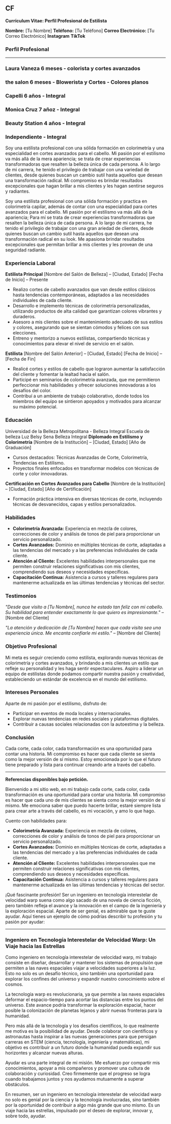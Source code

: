 ## CF

**Currículum Vitae: Perfil Profesional de Estilista**

**Nombre:** [Tu Nombre]
**Teléfono:** [Tu Teléfono]
**Correo Electrónico:** [Tu Correo Electrónico]
**Instagram**
**TikTok**


### **Perfil Profesional**
-----

### Laura Vaneza 6 meses - colorista y cortes avanzados
### the salon 6 meses - Blowerista y Cortes - Colores planos
### Capelli 6 años - Integral
### Monica Cruz 7 añoz - Integral
### Beauty Station 4 años - Integral
### Independiente - Integral

Soy una estilista profesional con una sólida formación en colorimetría y una especialidad en cortes avanzados para el cabello. Mi pasión por el estilismo va más allá de la mera apariencia; se trata de crear experiencias transformadoras que resalten la belleza única de cada persona. A lo largo de mi carrera, he tenido el privilegio de trabajar con una variedad de clientes, desde quienes buscan un cambio sutil hasta aquellos que desean una transformación radical. Mi compromiso es brindar resultados    excepcionales que hagan brillar a mis clientes y les hagan sentirse seguros y radiantes.

Soy una estilista profesional con una sólida formación y practica en colorimetría capilar, además de contar con una especialidad para cortes avanzados para el cabello. Mi pasión por el estilismo va más allá de la apariencia; Para mí se trata de crear experiencias transformadoras que resalten la belleza única de cada persona. A lo largo de mi carrera, he tenido el privilegio de trabajar con una gran ariedad de clientes, desde quienes buscan un cambio sutil hasta aquellos que desean una transformación radical en su look. Me apasiona brindar resultados excepcionales que permitan brillar a mis clientes y les provean de una seguridad radiante.

### **Experiencia Laboral**

**Estilista Principal**
[Nombre del Salón de Belleza] – [Ciudad, Estado]
[Fecha de Inicio] – Presente

- Realizo cortes de cabello avanzados que van desde estilos clásicos hasta tendencias contemporáneas, adaptados a las necesidades individuales de cada cliente.
- Desarrollo e implemento técnicas de colorimetría personalizadas, utilizando productos de alta calidad que garantizan colores vibrantes y duraderos.
- Asesoro a mis clientes sobre el mantenimiento adecuado de sus estilos y colores, asegurando que se sientan cómodos y felices con sus elecciones.
- Entreno y mentorizo a nuevos estilistas, compartiendo técnicas y conocimientos para elevar el nivel de servicio en el salón.

**Estilista**
[Nombre del Salón Anterior] – [Ciudad, Estado]
[Fecha de Inicio] – [Fecha de Fin]

- Realicé cortes y estilos de cabello que lograron aumentar la satisfacción del cliente y fomentar la lealtad hacia el salón.
- Participé en seminarios de colorimetría avanzada, que me permitieron perfeccionar mis habilidades y ofrecer soluciones innovadoras a los desafíos del color.
- Contribuí a un ambiente de trabajo colaborativo, donde todos los miembros del equipo se sintieron apoyados y motivados para alcanzar su máximo potencial.

### **Educación**

Universidad de la Belleza Metropolitana - Belleza Integral
Escuela de belleza Luz Belsy
Sena Belleza Integral
**Diplomado en Estilismo y Colorimetría**
[Nombre de la Institución] – [Ciudad, Estado]
[Año de Graduación]

- Cursos destacados: Técnicas Avanzadas de Corte, Colorimetría, Tendencias en Estilismo.
- Proyectos finales enfocados en transformar modelos con técnicas de corte y color innovadoras.

**Certificación en Cortes Avanzados para Cabello**
[Nombre de la Institución] – [Ciudad, Estado]
[Año de Certificación]

- Formación práctica intensiva en diversas técnicas de corte, incluyendo técnicas de desvanecidos, capas y estilos personalizados.

### **Habilidades**

- **Colorimetría Avanzada:** Experiencia en mezcla de colores, correcciones de color y análisis de tonos de piel para proporcionar un servicio personalizado.
- **Cortes Avanzados:** Dominio en múltiples técnicas de corte, adaptadas a las tendencias del mercado y a las preferencias individuales de cada cliente.
- **Atención al Cliente:** Excelentes habilidades interpersonales que me permiten construir relaciones significativas con mis clientes, comprendiendo sus deseos y necesidades específicas.
- **Capacitación Continua:** Asistencia a cursos y talleres regulares para mantenerme actualizada en las últimas tendencias y técnicas del sector.

### **Testimonios**

*"Desde que visito a [Tu Nombre], nunca he estado tan feliz con mi cabello. Su habilidad para entender exactamente lo que quiero es impresionante."*
– [Nombre del Cliente]

*"La atención y dedicación de [Tu Nombre] hacen que cada visita sea una experiencia única. Me encanta confiarle mi estilo."*
– [Nombre del Cliente]

### **Objetivo Profesional**

Mi meta es seguir creciendo como estilista, explorando nuevas técnicas de colorimetría y cortes avanzados, y brindando a mis clientes un estilo que refleje su personalidad y les haga sentir espectaculares. Aspiro a liderar un equipo de estilistas donde podamos compartir nuestra pasión y creatividad, estableciendo un estándar de excelencia en el mundo del estilismo.

### **Intereses Personales**

Aparte de mi pasión por el estilismo, disfruto de:

- Participar en eventos de moda locales y internacionales.
- Explorar nuevas tendencias en redes sociales y plataformas digitales.
- Contribuir a causas sociales relacionadas con la autoestima y la belleza.

### **Conclusión**

Cada corte, cada color, cada transformación es una oportunidad para contar una historia. Mi compromiso es hacer que cada cliente se sienta como la mejor versión de sí mismo. Estoy emocionada por lo que el futuro tiene preparado y lista para continuar creando arte a través del cabello.

---

**Referencias disponibles bajo petición.**


Bienvenido a mi sitio web, en mi trabajo cada corte, cada color, cada transformación es una oportunidad para contar una historia. Mi compromiso es hacer que cada uno de mis clientes se sienta como la mejor versión de sí mismo. Me emociona saber que puedo hacerte brillar, estaré siempre lista para crear arte a través del cabello, es mi vocación, y amo lo que hago. 

Cuento con habilidades para:

- **Colorimetría Avanzada:** Experiencia en mezcla de colores, correcciones de color y análisis de tonos de piel para proporcionar un servicio personalizado.
- **Cortes Avanzados:** Dominio en múltiples técnicas de corte, adaptadas a las tendencias del mercado y a las preferencias individuales de cada cliente.
- **Atención al Cliente:** Excelentes habilidades interpersonales que me permiten construir relaciones significativas con mis clientes, comprendiendo sus deseos y necesidades específicas.
- **Capacitación Continua:** Asistencia a cursos y talleres regulares para mantenerme actualizada en las últimas tendencias y técnicas del sector.


¡Qué fascinante profesión! Ser un ingeniero en tecnología interestelar de velocidad warp suena como algo sacado de una novela de ciencia ficción, pero también refleja el avance y la innovación en el campo de la ingeniería y la exploración espacial. Aparte de ser genial, es admirable que te guste ayudar. Aquí tienes un ejemplo de cómo podrías describir tu profesión y tu pasión por ayudar:

---

### Ingeniero en Tecnología Interestelar de Velocidad Warp: Un Viaje hacia las Estrellas

Como ingeniero en tecnología interestelar de velocidad warp, mi trabajo consiste en diseñar, desarrollar y mantener los sistemas de propulsión que permiten a las naves espaciales viajar a velocidades superiores a la luz. Esto no solo es un desafío técnico, sino también una oportunidad para explorar los confines del universo y expandir nuestro conocimiento sobre el cosmos.

La tecnología warp es revolucionaria, ya que permite a las naves espaciales deformar el espacio-tiempo para acortar las distancias entre los puntos del universo. Este avance podría transformar la exploración espacial, hacer posible la colonización de planetas lejanos y abrir nuevas fronteras para la humanidad.

Pero más allá de la tecnología y los desafíos científicos, lo que realmente me motiva es la posibilidad de ayudar. Desde colaborar con científicos y astronautas hasta inspirar a las nuevas generaciones para que persigan carreras en STEM (ciencia, tecnología, ingeniería y matemáticas), mi objetivo es contribuir a un futuro donde la humanidad pueda expandir sus horizontes y alcanzar nuevas alturas.

Ayudar es una parte integral de mi misión. Me esfuerzo por compartir mis conocimientos, apoyar a mis compañeros y promover una cultura de colaboración y curiosidad. Creo firmemente que el progreso se logra cuando trabajamos juntos y nos ayudamos mutuamente a superar obstáculos.

En resumen, ser un ingeniero en tecnología interestelar de velocidad warp no solo es genial por la ciencia y la tecnología involucradas, sino también por la oportunidad de contribuir a algo más grande que uno mismo. Es un viaje hacia las estrellas, impulsado por el deseo de explorar, innovar y, sobre todo, ayudar.
